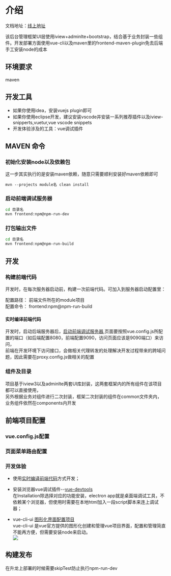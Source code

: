 # 介绍

文档地址：[线上地址](https://yygame.gitbook.io/vue-admin-yygame/)

该后台管理框架UI层使用iview+adminlte+bootstrap，结合基于业务封装一些组件。开发部署方面使用vue-cli以及maven里的frontend-maven-plugin免去后端手工安装node的成本

## 环境要求

maven

## 开发工具

* 如果你使用idea，安装vuejs plugin即可
* 如果你使用eclipse开发，建议安装vscode并安装一系列推荐插件以及iview-snipperts,vuetur,vue vscode snippets
* 开发体验涉及的工具：vue调试插件

## MAVEN 命令

### 初始化安装node以及依赖包

这一步其实执行的是安装maven依赖，随意只需要顺利安装好maven依赖即可
```text
mvn --projects module名 clean install
```

### 启动前端调试服务器

```bash
cd 目录名
mvn frontend:npm@npm-run-dev
```

### 打包输出文件

```bash
cd 目录名
mvn frontend:npm@npm-run-build
```

## 开发

### 构建前端代码

开发时，在每次服务器启动前，构建一次前端代码。可加入到服务器启动配置里：

配置路径： 前端文件所在的module项目  
配置命令： frontend:npm@npm-run-build

#### 实时编译前端代码

开发时，启动后端服务器后，[启动前端调试服务器](#启动前端调试服务器),页面要按照vue.config.js所配置的端口（如后端配置8080，前端配置9090，访问页面应该是9090端口）来访问，  
前端在开发环境下访问接口，会做相关代理转发的处理解决开发过程带来的跨域问题，因此需要在proxy.config.js做相关的配置

### 组件及目录

项目基于iview3以及adminlte两套UI库封装，这两套框架内的所有组件在该项目都可以直接使用，  
另外根据业务对组件进行二次封装，框架二次封装的组件在common文件夹内，业务组件依然在components内开发

## 前端项目配置

### vue.config.js配置

### 页面菜单路由配置

### 开发体验

* 使用[实时编译前端代码](#实时编译前端代码)方式开发；

* 安装浏览器vue调试插件--[vue-devtools](https://github.com/vuejs/vue-devtools)  
         在Installation除选择对应的功能安装，electron app就是桌面端调试工具，不依赖某个浏览器，但使用时需要在本地html加入一段script脚本来连上调试器；

* vue-cli-ui [图形化界面配置项目](https://cli.vuejs.org/zh/guide/creating-a-project.html#使用图形化界面)  
        vue-cli-ui 是vue官方提供的图形化创建和管理vue项目界面，配置和管理简直不能再方便，但需要安装node来启动。  
  ![](http://img.game.dwstatic.com/f2e/static/f2egame-admin/20180723/public/readme/shot-vue-cli.png)

## 构建发布

在升龙上部署的时候需要skipTest防止执行npm-run-dev

